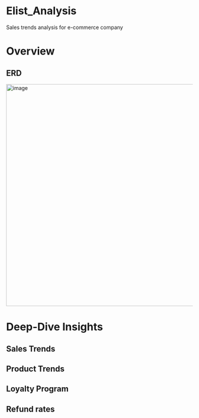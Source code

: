 # Elist_Analysis
Sales trends analysis for e-commerce company

# Overview

## ERD
<img width="600" alt="image" src="https://github.com/user-attachments/assets/85196519-2168-4739-af80-58687bc3b791">


# Deep-Dive Insights

## Sales Trends

## Product Trends

## Loyalty Program

## Refund rates
